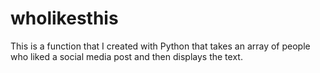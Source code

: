 # wholikesthis

This is a function that I created with Python that takes an array of people who liked a social media post and then displays the text.

